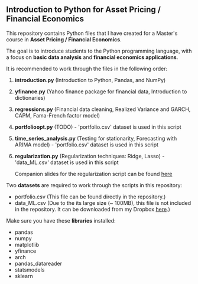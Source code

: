 ## Introduction to Python for Asset Pricing / Financial Economics

This repository contains Python files that I have created for a Master's course in **Asset Pricing / Financial Economics**.

The goal is to introduce students to the Python programming language, with a focus on **basic data analysis** and **financial economics applications**.

It is recommended to work through the files in the following order:
1. **introduction.py** (Introduction to Python, Pandas, and NumPy)
2. **yfinance.py** (Yahoo finance package for financial data, Introduction to dictionaries)
3. **regressions.py** (Financial data cleaning, Realized Variance and GARCH, CAPM, Fama-French factor model)
4. **portfolioopt.py** (TODO) - 'portfolio.csv' dataset is used in this script
5. **time_series_analysis.py** (Testing for stationarity, Forecasting with ARIMA model) - 'portfolio.csv' dataset is used in this script
6. **regularization.py** (Regularization techniques: Ridge, Lasso) - 'data_ML.csv' dataset is used in this script

     Companion slides for the regularization script can be found [here](https://github.com/ajda-marjanovic/Intro-to-Python-for-Asset-Pricing/blob/d63b2bb1582943fcb03edc54d19621caa971e140/Regularization.pdf)

Two **datasets** are required to work through the scripts in this repository:
- portfolio.csv (This file can be found directly in the repository.)
- data_ML.csv (Due to the its large size (~ 100MB), this file is not included in the repository. It can be downloaded from my Dropbox [here](https://www.dropbox.com/scl/fi/5f1e2ndfif8nlic4uzqp4/data_ML.csv?rlkey=klp8kpwvl0qor9dlag69vw1lq&st=9pu9ifsm&dl=0).)
   
Make sure you have these **libraries** installed:
- pandas
- numpy
- matplotlib
- yfinance
- arch
- pandas_datareader
- statsmodels
- sklearn
